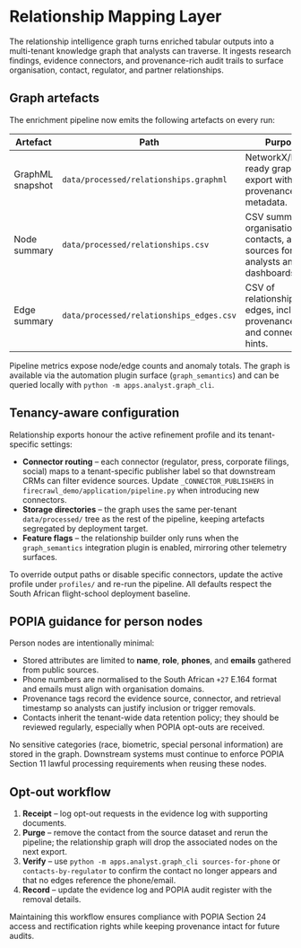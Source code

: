 # Relationship Mapping Layer

The relationship intelligence graph turns enriched tabular outputs into a
multi-tenant knowledge graph that analysts can traverse. It ingests
research findings, evidence connectors, and provenance-rich audit trails to
surface organisation, contact, regulator, and partner relationships.

## Graph artefacts

The enrichment pipeline now emits the following artefacts on every run:

| Artefact | Path | Purpose |
| --- | --- | --- |
| GraphML snapshot | `data/processed/relationships.graphml` | NetworkX/Neo4j-ready graph export with provenance metadata. |
| Node summary | `data/processed/relationships.csv` | CSV summary of organisations, contacts, and sources for analysts and dashboards. |
| Edge summary | `data/processed/relationships_edges.csv` | CSV of relationship edges, including provenance tags and connector hints. |

Pipeline metrics expose node/edge counts and anomaly totals. The graph is
available via the automation plugin surface (`graph_semantics`) and can be
queried locally with `python -m apps.analyst.graph_cli`.

## Tenancy-aware configuration

Relationship exports honour the active refinement profile and its
tenant-specific settings:

* **Connector routing** – each connector (regulator, press, corporate
  filings, social) maps to a tenant-specific publisher label so that
  downstream CRMs can filter evidence sources. Update
  `_CONNECTOR_PUBLISHERS` in `firecrawl_demo/application/pipeline.py` when
  introducing new connectors.
* **Storage directories** – the graph uses the same per-tenant
  `data/processed/` tree as the rest of the pipeline, keeping artefacts
  segregated by deployment target.
* **Feature flags** – the relationship builder only runs when the
  `graph_semantics` integration plugin is enabled, mirroring other
  telemetry surfaces.

To override output paths or disable specific connectors, update the active
profile under `profiles/` and re-run the pipeline. All defaults respect the
South African flight-school deployment baseline.

## POPIA guidance for person nodes

Person nodes are intentionally minimal:

* Stored attributes are limited to **name**, **role**, **phones**, and
  **emails** gathered from public sources.
* Phone numbers are normalised to the South African `+27` E.164 format and
  emails must align with organisation domains.
* Provenance tags record the evidence source, connector, and retrieval
  timestamp so analysts can justify inclusion or trigger removals.
* Contacts inherit the tenant-wide data retention policy; they should be
  reviewed regularly, especially when POPIA opt-outs are received.

No sensitive categories (race, biometric, special personal information) are
stored in the graph. Downstream systems must continue to enforce POPIA
Section 11 lawful processing requirements when reusing these nodes.

## Opt-out workflow

1. **Receipt** – log opt-out requests in the evidence log with supporting
   documents.
2. **Purge** – remove the contact from the source dataset and rerun the
   pipeline; the relationship graph will drop the associated nodes on the
   next export.
3. **Verify** – use `python -m apps.analyst.graph_cli sources-for-phone` or
   `contacts-by-regulator` to confirm the contact no longer appears and that
   no edges reference the phone/email.
4. **Record** – update the evidence log and POPIA audit register with the
   removal details.

Maintaining this workflow ensures compliance with POPIA Section 24 access
and rectification rights while keeping provenance intact for future audits.
